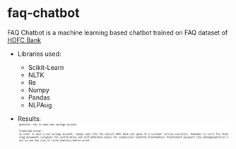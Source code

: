 # faq-chatbot

FAQ Chatbot is a machine learning based chatbot trained on FAQ dataset of [HDFC Bank](https://www.kaggle.com/abbbhishekkk/faq-datasets-for-chatbot-training?select=HDFC_Faq.txt)

- Libraries used:
  - Scikit-Learn
  - NLTK
  - Re
  - Numpy
  - Pandas
  - NLPAug

- Results:
![](https://github.com/Aaryanverma/faq-chatbot/blob/main/Screenshot%202021-11-19%20011309.png)
